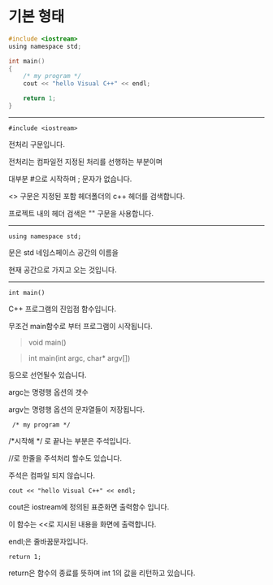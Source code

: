 # 기본 형태
```C
#include <iostream>
using namespace std;

int main()
{
    /* my program */
    cout << "hello Visual C++" << endl;

    return 1;
}
```
---
    #include <iostream>

전처리 구문입니다.

전처리는 컴파일전 지정된 처리를 선행하는 부분이며

대부분 #으로 시작하며 ; 문자가 없습니다.

<> 구문은 지정된 포함 헤더폴더의 c++ 헤더를 검색합니다.

프로젝트 내의 헤더 검색은 "" 구문을 사용합니다.

---

    using namespace std; 
문은 std 네임스페이스 공간의 이름을 

현재 공간으로 가지고 오는 것입니다.

---

    int main()
C++  프로그램의 진입점 함수입니다.

무조건 main함수로 부터  프로그램이 시작됩니다.

> void main()

> int main(int argc, char* argv[])

등으로 선언될수 있습니다.

argc는 명령행 옵션의 갯수 

argv는 명령행 옵션의 문자열들이 저장됩니다.

     /* my program */
/*시작해 */ 로 끝나는 부분은 주석입니다. 

//로 한줄을 주석처리 할수도 있습니다.

주석은 컴파일 되지 않습니다.

    cout << "hello Visual C++" << endl;

cout은 iostream에 정의된 표준화면 출력함수 입니다.

이 함수는 <<로 지시된 내용을 화면에 출력합니다.

endl;은 줄바꿈문자입니다.

    return 1;
return은 함수의 종료를 뜻하며 int 1의 값을 리턴하고 있습니다.

